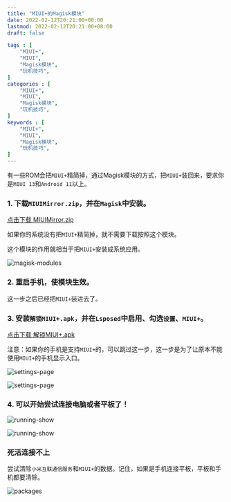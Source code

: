 ```yaml
---
title: "MIUI+的Magisk模块"
date: 2022-02-12T20:21:00+08:00
lastmod: 2022-02-12T20:21:00+08:00
draft: false

tags : [
    "MIUI+",
    "MIUI",
    "Magisk模块",
    "玩机技巧",
]
categories : [
    "MIUI+",
    "MIUI",
    "Magisk模块",
    "玩机技巧",
]
keywords : [
    "MIUI+",
    "MIUI",
    "Magisk模块",
    "玩机技巧",
]
---
```


有一些ROM会把`MIUI+`精简掉，通过Magisk模块的方式，把`MIUI+`装回来，要求你是`MIUI 13`和`Android 11`以上。

### 1. 下载`MIUIMirror.zip`，并在`Magisk`中安装。

[点击下载 MIUIMirror.zip](/download/1.zip)

如果你的系统没有把`MIUI+`精简掉，就不需要下载按照这个模块。

这个模块的作用就相当于把`MIUI+`安装成系统应用。

![magisk-modules](/img/3.jpg)

### 2. 重启手机，使模块生效。

这一步之后已经把`MIUI+`装进去了。

### 3. 安装`解锁MIUI+.apk`，并在`Lsposed`中启用、勾选`设置`、`MIUI+`。

[点击下载 解锁MIUI+.apk](/download/2.apk)

注意：如果你的手机是支持`MIUI+`的，可以跳过这一步，这一步是为了让原本不能使用`MIUI+`的手机显示入口。

![settings-page](/img/4.jpg)

![settings-page](/img/5.jpg)

### 4. 可以开始尝试连接电脑或者平板了！

![running-show](/img/6.jpg)

![running-show](/img/7.jpg)

### 死活连接不上

尝试清除`小米互联通信服务`和`MIUI+`的数据。记住，如果是手机连接平板，平板和手机都要清除。

![packages](/img/8.jpg)
